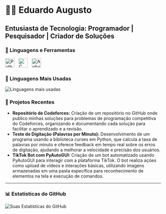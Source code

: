 # 🏄‍♂️ Eduardo Augusto 

**Entusiasta de Tecnologia: Programador | Pesquisador | Criador de Soluções**
---

### 🧰 Linguagens e Ferramentas

<img align="left" alt="Python" width="30px" style="padding-right:10px;" src="https://cdn.jsdelivr.net/gh/devicons/devicon/icons/python/python-plain.svg" />
<img align="left" alt="C" width="30px" style="padding-right:10px;" src="https://cdn.jsdelivr.net/gh/devicons/devicon/icons/c/c-original.svg" />
<img align="left" alt="Arduino" width="30px" style="padding-right:10px;" src="https://cdn.jsdelivr.net/gh/devicons/devicon/icons/arduino/arduino-original.svg" />
<br />

#
### 🚀 Linguagens Mais Usadas

![Linguagens mais usadas](https://github-readme-stats.vercel.app/api/top-langs/?username=edu92337&layout=compact&theme=gruvbox)


### 💼 Projetos Recentes

- **Repositório de Codeforces:** Criação de um repositório no GitHub onde publico minhas soluções para problemas de programação competitiva do Codeforces, organizando e documentando cada solução para facilitar o aprendizado e a revisão.
- **Teste de Digitação (Palavras por Minuto):** Desenvolvimento de um programa usando a biblioteca curses em Python, que calcula a taxa de palavras por minuto e oferece feedback em tempo real sobre os erros de digitação, ajudando a melhorar a velocidade e precisão dos usuários.
- **TikTok Bot com PyAutoGUI:** Criação de um bot automatizado usando PyAutoGUI para interagir com a plataforma TikTok. O bot realiza ações como upload de vídeos e interações básicas, utilizando imagens armazenadas em uma pasta específica para reconhecimento de elementos na tela e execução de comandos.
---


### 📊 Estatísticas do GitHub

![Suas Estatísticas do GitHub](https://github-readme-stats.vercel.app/api?username=edu92337&show_icons=true&theme=gruvbox)

<!--
<details>
 <summary><h3>👨‍💻 Minha Jornada na Programação</h3></summary>
   Comecei minha jornada na programação com um forte interesse em matemática e física, aplicando esse conhecimento no desenvolvimento de soluções com Arduino e prototipagem de hardware. Desde então, estou constantemente explorando novas tecnologias e buscando maneiras de aplicar minhas habilidades em projetos que causam impacto.
-->
